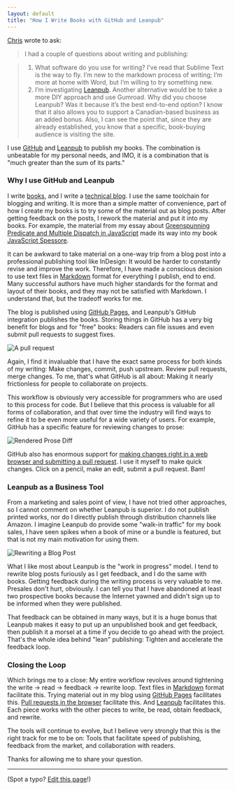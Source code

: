 ```yaml
---
layout: default
title: "How I Write Books with GitHub and Leanpub"
---
```


[Chris] wrote to ask:

[Chris]: https://twitter.com/thebrannon

> I had a couple of questions about writing and publishing:

> 1. What software do you use for writing? I’ve read that Sublime Text is the way to fly. I’m new to the markdown process of writing; I’m more at home with Word, but I’m willing to try something new.
> 2. I’m investigating [Leanpub]. Another alternative would be to take a more DIY approach and use Gumroad. Why did you choose Leanpub? Was it because it’s the best end-to-end option? I know that it also allows you to support a Canadian-based business as an added bonus. Also, I can see the point that, since they are already established, you know that a specific, book-buying audience is visiting the site.

I use [GitHub] and [Leanpub] to publish my books. The combination is unbeatable for my personal needs, and IMO, it is a combination that is "much greater than the sum of its parts."

[GitHub]: https://github.com
[Leanpub]: https://leanpub.com

### Why I use GitHub and Leanpub

I write [books](https://leanpub.com/u/raganwald), and I write a [technical blog](http://raganwald.com). I use the same toolchain for blogging and writing. It is more than a simple matter of convenience, part of how I create my books is to try some of the material out as blog posts. After getting feedback on the posts, I rework the material and put it into my books. For example, the material from my essay about [Greenspunning Predicate and Multiple Dispatch in JavaScript](http://raganwald.com/2014/06/23/multiple-dispatch.html) made its way into my book [JavaScript Spessore].

[JavaScript Spessore]: https://leanpub.com/javascript-spessore
[GitHub Pages]: https://pages.github.com

It can be awkward to take material on a one-way trip from a blog post into a professional publishing tool like InDesign: It would be harder to constantly revise and improve the work. Therefore, I have made a conscious decision to use text files in [Markdown] format for everything I publish, end to end. Many successful authors have much higher standards for the format and layout of their books, and they may not be satisfied with Markdown. I understand that, but the tradeoff works for me.

The blog is published using [GitHub Pages], and Leanpub's GitHub integration publishes the books. Storing things in GitHub has a very big benefit for blogs and for "free" books: Readers can file issues and even submit pull requests to suggest fixes.

[Markdown]: http://daringfireball.net/projects/markdown/

![A pull request](/assets/images/pullrequest.png)

Again, I find it invaluable that I have the exact same process for both kinds of my writing: Make changes, commit, push upstream. Review pull requests, merge changes. To me, that's what GitHub is all about: Making it nearly frictionless for people to collaborate on projects.

This workflow is obviously very accessible for programmers who are used to this process for code. But I believe that this process is valuable for all forms of collaboration, and that over time the industry will find ways to refine it to be even more useful for a wide variety of users. For example, GitHub has a specific feature for reviewing changes to prose:

![Rendered Prose Diff](/assets/images/rendered.png)

GitHub also has enormous support for [making changes right in a web browser and submitting a pull request][web-flow]. I use it myself to make quick changes. Click on a pencil, make an edit, submit a pull request. Bam!

[web-flow]: https://help.github.com/articles/github-flow-in-the-browser/

### Leanpub as a Business Tool

From a marketing and sales point of view, I have not tried other approaches, so I cannot comment on whether Leanpub is superior. I do not publish printed works, nor do I directly publish through distribution channels like Amazon. I imagine Leanpub do provide some "walk-in traffic" for my book sales, I have seen spikes when a book of mine or a bundle is featured, but that is not my main motivation for using them.

![Rewriting a Blog Post](/assets/images/history.png)

What I like most about Leanpub is the "work in progress" model. I tend to rewrite blog posts furiously as I get feedback, and I do the same with books. Getting feedback during the writing process is very valuable to me. Presales don't hurt, obviously. I can tell you that I have abandoned at least two prospective books because the Internet yawned and didn't sign up to be informed when they were published.

That feedback can be obtained in many ways, but it is a huge bonus that Leanpub makes it easy to put up an unpublished book and get feedback, then publish it a morsel at a time if you decide to go ahead with the project. That's the whole idea behind "lean" publishing: Tighten and accelerate the feedback loop.

### Closing the Loop

Which brings me to a close: My entire workflow revolves around tightening the write -> read -> feedback -> rewrite loop. Text files in [Markdown] format facilitate this. Trying material out in my blog using [GitHub Pages] facilitates this. [Pull requests in the browser][web-flow] facilitate this. And [Leanpub] facilitates this. Each piece works with the other pieces to write, be read, obtain feedback, and rewrite.

The tools will continue to evolve, but I believe very strongly that this is the right track for me to be on: Tools that facilitate speed of publishing, feedback from the market, and collaboration with readers.

Thanks for allowing me to share your question.

---

(Spot a typo? [Edit this page](https://github.com/raganwald/braythwayt.com/edit/gh-pages/_posts/2015-01-29-how-i-write-books-with-github-and-leanpub.md)!)
